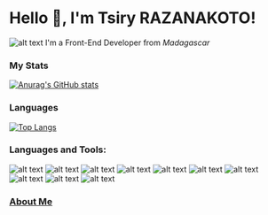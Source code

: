   # Hello 👋, I'm Tsiry RAZANAKOTO!  
  
![alt text](https://github.com/tsiryjl/tsiryjl/blob/master/imgBackground.png?raw=true)
 I'm a Front-End Developer from *Madagascar*
 
### My Stats
[![Anurag's GitHub stats](https://github-readme-stats.vercel.app/api?username=tsiryjl&show_icons=true&theme=radical)](https://github.com/tsiryjl)
### Languages
[![Top Langs](https://github-readme-stats.vercel.app/api/top-langs/?username=tsiryjl&theme=radical&layout=compact)](https://github.com/tsiryjl)

### Languages and Tools: <br>
![alt text](https://img.shields.io/badge/HTML5-E34F26?style=for-the-badge&logo=html5&logoColor=white) ![alt text](https://img.shields.io/badge/CSS3-1572B6?style=for-the-badge&logo=css3&logoColor=white) 
![alt text](https://img.shields.io/badge/Sass-CC6699?style=for-the-badge&logo=sass&logoColor=white) ![alt text](https://img.shields.io/badge/Ruby-CC342D?style=for-the-badge&logo=ruby&logoColor=white) 
![alt text](https://img.shields.io/badge/Vue.js-35495E?style=for-the-badge&logo=vue.js&logoColor=4FC08D) ![alt text](https://img.shields.io/badge/Tailwind_CSS-38B2AC?style=for-the-badge&logo=tailwind-css&logoColor=white) 
![alt text](https://img.shields.io/badge/Bootstrap-563D7C?style=for-the-badge&logo=bootstrap&logoColor=white) ![alt text](https://img.shields.io/badge/Ruby_on_Rails-CC0000?style=for-the-badge&logo=ruby-on-rails&logoColor=white) 
![alt text](https://img.shields.io/badge/Netlify-00C7B7?style=for-the-badge&logo=netlify&logoColor=white) ![alt text](https://img.shields.io/badge/Heroku-430098?style=for-the-badge&logo=heroku&logoColor=white)

### [About Me](https://tsiryjl.netlify.app)
